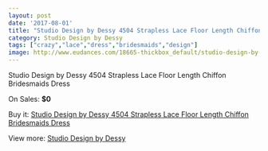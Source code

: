 ```yaml
---
layout: post
date: '2017-08-01'
title: "Studio Design by Dessy 4504 Strapless Lace Floor Length Chiffon Bridesmaids Dress"
category: Studio Design by Dessy
tags: ["crazy","lace","dress","bridesmaids","design"]
image: http://www.eudances.com/18665-thickbox_default/studio-design-by-dessy-4504-strapless-lace-floor-length-chiffon-bridesmaids-dress.jpg
---
```

Studio Design by Dessy 4504 Strapless Lace Floor Length Chiffon Bridesmaids Dress

On Sales: **$0**
<a href="https://www.eudances.com/en/studio-design-by-dessy/5549-studio-design-by-dessy-4504-strapless-lace-floor-length-chiffon-bridesmaids-dress.html"><amp-img layout="responsive" width="600" height="600" src="//www.eudances.com/18665-thickbox_default/studio-design-by-dessy-4504-strapless-lace-floor-length-chiffon-bridesmaids-dress.jpg" alt="Studio Design by Dessy 4504 Strapless Lace Floor Length Chiffon Bridesmaids Dress 0" /></a>
<a href="https://www.eudances.com/en/studio-design-by-dessy/5549-studio-design-by-dessy-4504-strapless-lace-floor-length-chiffon-bridesmaids-dress.html"><amp-img layout="responsive" width="600" height="600" src="//www.eudances.com/18666-thickbox_default/studio-design-by-dessy-4504-strapless-lace-floor-length-chiffon-bridesmaids-dress.jpg" alt="Studio Design by Dessy 4504 Strapless Lace Floor Length Chiffon Bridesmaids Dress 1" /></a>

Buy it: [Studio Design by Dessy 4504 Strapless Lace Floor Length Chiffon Bridesmaids Dress](https://www.eudances.com/en/studio-design-by-dessy/5549-studio-design-by-dessy-4504-strapless-lace-floor-length-chiffon-bridesmaids-dress.html "Studio Design by Dessy 4504 Strapless Lace Floor Length Chiffon Bridesmaids Dress")

View more: [Studio Design by Dessy](https://www.eudances.com/en/97-studio-design-by-dessy "Studio Design by Dessy")